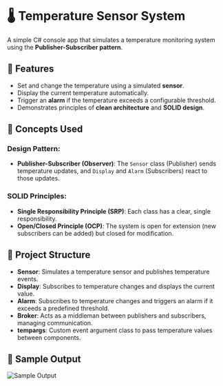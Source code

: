 # 🌡️ **Temperature Sensor System**

A simple C# console app that simulates a temperature monitoring system using the **Publisher-Subscriber pattern**.

## 📌 **Features**

- Set and change the temperature using a simulated **sensor**.
- Display the current temperature automatically.
- Trigger an **alarm** if the temperature exceeds a configurable threshold.
- Demonstrates principles of **clean architecture** and **SOLID design**.

## 🧠 **Concepts Used**

### Design Pattern:
- **Publisher-Subscriber (Observer)**: The `Sensor` class (Publisher) sends temperature updates, and `Display` and `Alarm` (Subscribers) react to those updates.

### SOLID Principles:
- **Single Responsibility Principle (SRP)**: Each class has a clear, single responsibility.
- **Open/Closed Principle (OCP)**: The system is open for extension (new subscribers can be added) but closed for modification.

## 📁 **Project Structure**

- **Sensor**: Simulates a temperature sensor and publishes temperature events.
- **Display**: Subscribes to temperature changes and displays the current value.
- **Alarm**: Subscribes to temperature changes and triggers an alarm if it exceeds a predefined threshold.
- **Broker**: Acts as a middleman between publishers and subscribers, managing communication.
- **tempargs**: Custom event argument class to pass temperature values between components.

## 📸 **Sample Output**

![Sample Output](https://github.com/user-attachments/assets/42a4931f-4cc4-48d3-b850-b21674d199b3)
